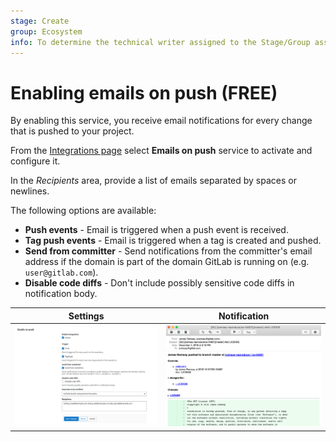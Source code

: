 ```yaml
---
stage: Create
group: Ecosystem
info: To determine the technical writer assigned to the Stage/Group associated with this page, see https://about.gitlab.com/handbook/engineering/ux/technical-writing/#assignments
---
```


# Enabling emails on push **(FREE)**

By enabling this service, you receive email notifications for every change
that is pushed to your project.

From the [Integrations page](overview.md#accessing-integrations)
select **Emails on push** service to activate and configure it.

In the _Recipients_ area, provide a list of emails separated by spaces or newlines.

The following options are available:

- **Push events** - Email is triggered when a push event is received.
- **Tag push events** - Email is triggered when a tag is created and pushed.
- **Send from committer** - Send notifications from the committer's email address if the domain is part of the domain GitLab is running on (e.g. `user@gitlab.com`).
- **Disable code diffs** - Don't include possibly sensitive code diffs in notification body.

| Settings | Notification |
| --- | --- |
| ![Email on push service settings](img/emails_on_push_service_v13_11.png) | ![Email on push notification](img/emails_on_push_email.png) |
